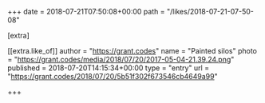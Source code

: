 +++
date = 2018-07-21T07:50:08+00:00
path = "/likes/2018-07-21-07-50-08"

[extra]

[[extra.like_of]]
author = "https://grant.codes"
name = "Painted silos"
photo = "https://grant.codes/media/2018/07/20/2017-05-04-21.39.24.png"
published = 2018-07-20T14:15:34+00:00
type = "entry"
url = "https://grant.codes/2018/07/20/5b51f302f673546cb4649a99"

+++

